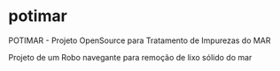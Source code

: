 # potimar
POTIMAR - Projeto OpenSource para Tratamento de Impurezas do MAR

Projeto de um Robo navegante para remoção de lixo sólido do mar

